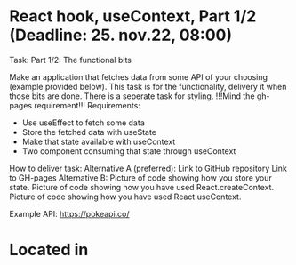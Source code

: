 # React hook, useContext, Part 1/2 (Deadline: 25. nov.22, 08:00)

Task:
Part 1/2: The functional bits

Make an application that fetches data from some API of your choosing (example provided below).
This task is for the functionality, delivery it when those bits are done. There is a seperate task for styling.
!!!Mind the gh-pages requirement!!!
Requirements:

- Use useEffect to fetch some data
- Store the fetched data with useState
- Make that state available with useContext
- Two component consuming that state through useContext

How to deliver task:
Alternative A (preferred):
Link to GitHub repository
Link to GH-pages
Alternative B:
Picture of code showing how you store your state.
Picture of code showing how you have used React.createContext.
Picture of code showing how you have used React.useContext.

Example API: https://pokeapi.co/

# Located in
